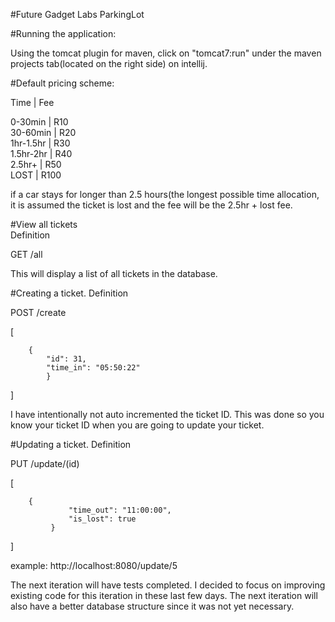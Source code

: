 #Future Gadget Labs  ParkingLot

#Running the application:

Using the tomcat plugin for maven, click on "tomcat7:run" under the maven projects tab(located on the right side) on intellij.

#Default pricing scheme:

Time	 |   Fee 
   
0-30min	 |   R10  
30-60min |   R20   
1hr-1.5hr	 |   R30   
1.5hr-2hr	 |   R40   
2.5hr+     |   R50  
LOST	 |   R100   

if a car stays for longer than 2.5 hours(the longest possible time allocation, it is assumed the ticket is lost and the fee will be the 2.5hr + lost fee. 

#View all tickets \
Definition 
 
GET /all

This will display a list of all tickets in the database.





#Creating a ticket.
Definition

POST /create


[ 
   
        {
            "id": 31,
            "time_in": "05:50:22"
            }
  
] 

I have intentionally not auto incremented the ticket ID. This was done so you know your ticket ID when you are going to update your ticket.

#Updating a ticket.
Definition

PUT /update/(id)


[ 
   
        {
                 "time_out": "11:00:00",
                 "is_lost": true
             }
  
] 

example: http://localhost:8080/update/5

The next iteration will have tests completed. I decided to focus on improving existing code for this iteration in these last few days.
The next iteration will also have a better database structure since it was not yet necessary.
